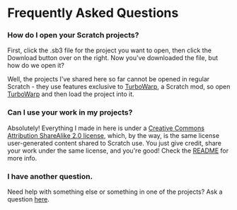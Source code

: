 # Frequently Asked Questions

### How do I open your Scratch projects?

First, click the .sb3 file for the project you want to open, then click the Download button over on the right. Now you've downloaded the file, but how do we open it?

Well, the projects I've shared here so far cannot be opened in regular Scratch - they use features exclusive to [TurboWarp](https://turbowarp.org/), a Scratch mod, so open [TurboWarp](https://turbowarp.org/) and then load the project into it.

### Can I use your work in my projects?

Absolutely! Everything I made in here is under a [Creative Commons Attribution ShareAlike 2.0 license](https://creativecommons.org/licenses/by-sa/2.0/legalcode), which, by the way, is the same license user-generated content shared to Scratch use. You just give credit, share your work under the same license, and you're good! Check the [README](https://github.com/DNin01/Scratch-projects/blob/main/README.md#license-and-giving-credit) for more info.

### I have another question.

Need help with something else or something in one of the projects? Ask a question [here](https://github.com/DNin01/Scratch-projects/discussions/new?category=questions-and-help).
